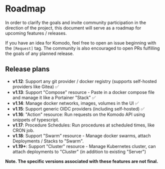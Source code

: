 # Roadmap

In order to clarify the goals and invite community participation in the direction of the project, this document will serve as a roadmap for upcoming features / releases.

If you have an idea for Komodo, feel free to open an issue beginning with the `[Request]` tag. The community is also encouraged to open PRs fulfilling the goals of any planned release.

## Release plans

- **v1.12**: Support any git provider / docker registry (supports self-hosted providers like Gitea) ✅
- **v1.13**: Support "Compose" resource - Paste in a docker compose file and manage it like a Portainer "Stack" ✅
- **v1.14**: Manage docker networks, images, volumes in the UI ✅
- **v1.15**: Support generic OIDC providers (including self-hosted) ✅
- **v1.16**: "Action" resource: Run requests on the Komodo API using snippets of typescript.
- **v1.17**: Procedure Schedules: Run procedures at scheduled times, like CRON job.
- **v1.18**: Support "Swarm" resource - Manage docker swarms, attach Deployments / Stacks to "Swarm". 
- **v1.19+**: Support "Cluster" resource - Manage Kubernetes cluster, can attach deployments to "Cluster" (in addition to existing "Server")

**Note. The specific versions associated with these features are not final.**